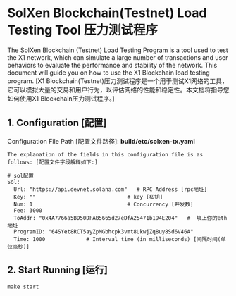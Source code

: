 # SolXen Blockchain(Testnet) Load Testing Tool 压力测试程序

The SolXen Blockchain (Testnet) Load Testing Program is a tool used to test the X1 network, which can simulate a large number of transactions and user behaviors to evaluate the performance and stability of the network. This document will guide you on how to use the X1 Blockchain load testing program. [X1 Blockchain(Testnet)压力测试程序是一个用于测试X1网络的工具，它可以模拟大量的交易和用户行为，以评估网络的性能和稳定性。本文档将指导您如何使用X1 Blockchain压力测试程序。]

 

 
## 1. Configuration [配置]


Configuration File Path [配置文件路径]: **build/etc/solxen-tx.yaml**

```shell
The explanation of the fields in this configuration file is as follows: [配置文件字段解释如下:]
 
# sol配置
Sol:
  Url: "https://api.devnet.solana.com"   # RPC Address [rpc地址]
  Key: ""                             # key [私钥]
  Num: 1                              # Concurrency [并发数]
  Fee: 3000
  ToAddr: "0x4A7766a5BD50DFAB5665d27eDfA25471b194E204"   #  填上你的eth地址
  ProgramID: "64SYet8RCT5ayZpMGbhcpk3vmt8UkwjZq8uy8Sd6V46A"
  Time: 1000             # Interval time (in milliseconds) [间隔时间(单位毫秒)]
```
 

## 2. Start Running [运行]

```shell
make start
```
 
